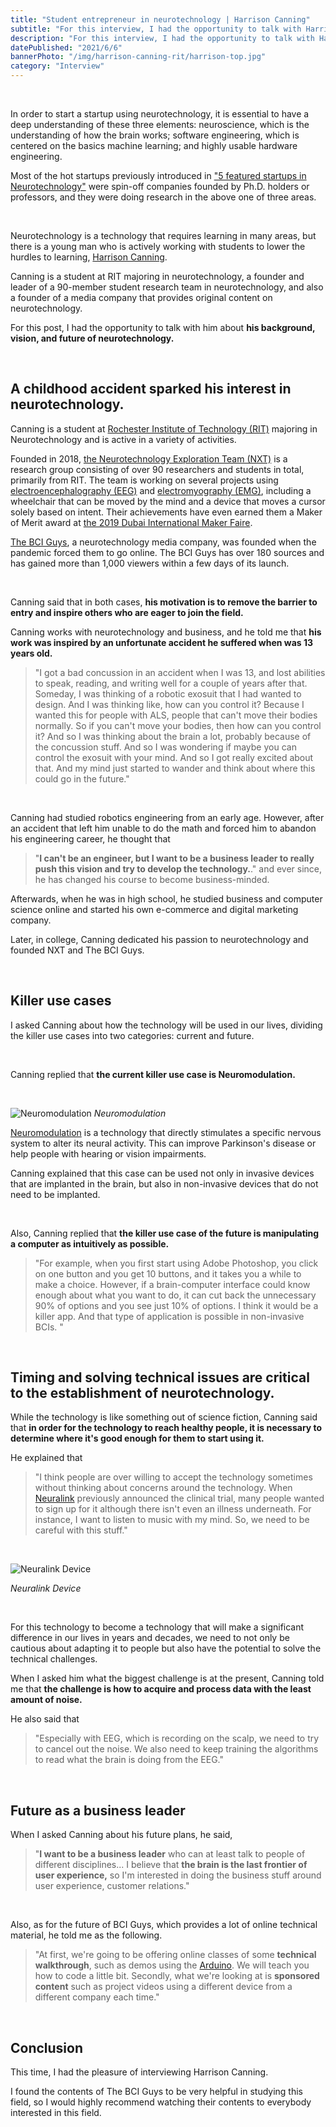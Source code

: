 ```yaml
---
title: "Student entrepreneur in neurotechnology | Harrison Canning"
subtitle: "For this interview, I had the opportunity to talk with Harrison Canning, a student at RIT majoring in neurotechnology, a founder and leader of a 90-member student research team in neurotechnology, and a founder of a media company that provides original contents on neurotechnology."
description: "For this interview, I had the opportunity to talk with Harrison Canning, a student at RIT majoring in neurotechnology, a founder and leader of a 90-member student research team in neurotechnology, and a founder of a media company that provides original contents on neurotechnology."
datePublished: "2021/6/6"
bannerPhoto: "/img/harrison-canning-rit/harrison-top.jpg"
category: "Interview"
---
```


&nbsp;

In order to start a startup using neurotechnology, it is essential to have a deep understanding of these three elements: neuroscience, which is the understanding of how the brain works; software engineering, which is centered on the basics machine learning; and highly usable hardware engineering.

Most of the hot startups previously introduced in ["5 featured startups in Neurotechnology"](https://www.neurotechjp.com/blog/5-startups-of-interest/) were spin-off companies founded by Ph.D. holders or professors, and they were doing research in the above one of three areas.

&nbsp;

Neurotechnology is a technology that requires learning in many areas, but there is a young man who is actively working with students to lower the hurdles to learning, [Harrison Canning](http://harrisoncanning.com/).

Canning is a student at RIT majoring in neurotechnology, a founder and leader of a 90-member student research team in neurotechnology, and also a founder of a media company that provides original content on neurotechnology.

For this post, I had the opportunity to talk with him about **his background, vision, and future of neurotechnology.**

&nbsp;

## A childhood accident sparked his interest in neurotechnology.

Canning is a student at [Rochester Institute of Technology (RIT)](https://www.rit.edu/) majoring in Neurotechnology and is active in a variety of activities.

Founded in 2018, [the Neurotechnology Exploration Team (NXT)](https://sites.google.com/view/bciresearchrit/home/introduction?authuser=0) is a research group consisting of over 90 researchers and students in total, primarily from RIT. The team is working on several projects using [electroencephalography (EEG)](https://en.wikipedia.org/wiki/Electroencephalography) and [electromyography (EMG)](https://en.wikipedia.org/wiki/Electromyography), including a wheelchair that can be moved by the mind and a device that moves a cursor solely based on intent. Their achievements have even earned them a Maker of Merit award at [the 2019 Dubai International Maker Faire](https://dubai.makerfaire.com/).

[The BCI Guys](https://www.bciguys.com/), a neurotechnology media company, was founded when the pandemic forced them to go online. The BCI Guys has over 180 sources and has gained more than 1,000 viewers within a few days of its launch.

&nbsp;

Canning said that in both cases, **his motivation is to remove the barrier to entry and inspire others who are eager to join the field.**

Canning works with neurotechnology and business, and he told me that **his work was inspired by an unfortunate accident he suffered when was 13 years old.**

> "I got a bad concussion in an accident when I was 13, and lost abilities to speak, reading, and writing well for a couple of years after that.
> Someday, I was thinking of a robotic exosuit that I had wanted to design. And I was thinking like, how can you control it? Because I wanted this for people with ALS, people that can't move their bodies normally. So if you can't move your bodies, then how can you control it? And so I was thinking about the brain a lot, probably because of the concussion stuff.
> And so I was wondering if maybe you can control the exosuit with your mind. And so I got really excited about that. And my mind just started to wander and think about where this could go in the future."

&nbsp;

Canning had studied robotics engineering from an early age. However, after an accident that left him unable to do the math and forced him to abandon his engineering career, he thought that

> "**I can't be an engineer, but I want to be a business leader to really push this vision and try to develop the technology.**."
> and ever since, he has changed his course to become business-minded.

Afterwards, when he was in high school, he studied business and computer science online and started his own e-commerce and digital marketing company.

Later, in college, Canning dedicated his passion to neurotechnology and founded NXT and The BCI Guys.

&nbsp;

## Killer use cases

I asked Canning about how the technology will be used in our lives, dividing the killer use cases into two categories: current and future.

&nbsp;

Canning replied that **the current killer use case is Neuromodulation.**

&nbsp;

![Neuromodulation](https://www.researchgate.net/profile/Erika-Ross/publication/319423397/figure/fig1/AS:546704563937280@1507355933540/Neuromodulation-devices-for-the-treatment-of-neurologic-disorders-Schematic-summarizing.png)
_Neuromodulation_

[Neuromodulation](https://en.wikipedia.org/wiki/Neuromodulation) is a technology that directly stimulates a specific nervous system to alter its neural activity. This can improve Parkinson's disease or help people with hearing or vision impairments.

Canning explained that this case can be used not only in invasive devices that are implanted in the brain, but also in non-invasive devices that do not need to be implanted.

&nbsp;

Also, Canning replied that **the killer use case of the future is manipulating a computer as intuitively as possible.**

> "For example, when you first start using Adobe Photoshop, you click on one button and you get 10 buttons, and it takes you a while to make a choice. However, if a brain-computer interface could know enough about what you want to do, it can cut back the unnecessary 90% of options and you see just 10% of options.
> I think it would be a killer app. And that type of application is possible in non-invasive BCIs. "

&nbsp;

## Timing and solving technical issues are critical to the establishment of neurotechnology.

While the technology is like something out of science fiction, Canning said that **in order for the technology to reach healthy people, it is necessary to determine where it's good enough for them to start using it.**

He explained that

> "I think people are over willing to accept the technology sometimes without thinking about concerns around the technology. When [Neuralink](http://neuralink.com/) previously announced the clinical trial, many people wanted to sign up for it although there isn't even an illness underneath. For instance, I want to listen to music with my mind. So, we need to be careful with this stuff."

&nbsp;

![Neuralink Device](https://img-cdn.tnwcdn.com/image?fit=1280%2C720&url=https%3A%2F%2Fcdn0.tnwcdn.com%2Fwp-content%2Fblogs.dir%2F1%2Ffiles%2F2019%2F11%2Fneuralink.jpg&signature=166a1426cb99b54b052eeee203306399)

_Neuralink Device_

&nbsp;

For this technology to become a technology that will make a significant difference in our lives in years and decades, we need to not only be cautious about adapting it to people but also have the potential to solve the technical challenges.

When I asked him what the biggest challenge is at the present, Canning told me that **the challenge is how to acquire and process data with the least amount of noise.**

He also said that

> "Especially with EEG, which is recording on the scalp, we need to try to cancel out the noise. We also need to keep training the algorithms to read what the brain is doing from the EEG."

&nbsp;

## Future as a business leader

When I asked Canning about his future plans, he said,

> "**I want to be a business leader** who can at least talk to people of different disciplines...
> I believe that **the brain is the last frontier of user experience,** so I'm interested in doing the business stuff around user experience, customer relations."

&nbsp;

Also, as for the future of BCI Guys, which provides a lot of online technical material, he told me as the following.

> "At first, we're going to be offering online classes of some **technical walkthrough**, such as demos using the [Arduino](https://www.arduino.cc/). We will teach you how to code a little bit.
> Secondly, what we're looking at is **sponsored content** such as project videos using a different device from a different company each time."

&nbsp;

## Conclusion

This time, I had the pleasure of interviewing Harrison Canning.

I found the contents of The BCI Guys to be very helpful in studying this field, so I would highly recommend watching their contents to everybody interested in this field.
